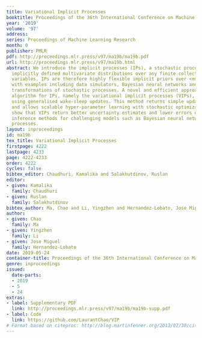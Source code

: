 ```yaml
---
title: Variational Implicit Processes
booktitle: Proceedings of the 36th International Conference on Machine Learning
year: '2019'
volume: '97'
address: 
series: Proceedings of Machine Learning Research
month: 0
publisher: PMLR
pdf: http://proceedings.mlr.press/v97/ma19b/ma19b.pdf
url: http://proceedings.mlr.press/v97/ma19b.html
abstract: We introduce the implicit processes (IPs), a stochastic process that places
  implicitly defined multivariate distributions over any finite collections of random
  variables. IPs are therefore highly flexible implicit priors over <em>functions</em>,
  with examples including data simulators, Bayesian neural networks and non-linear
  transformations of stochastic processes. A novel and efficient approximate inference
  algorithm for IPs, namely the variational implicit processes (VIPs), is derived
  using generalised wake-sleep updates. This method returns simple update equations
  and allows scalable hyper-parameter learning with stochastic optimization. Experiments
  show that VIPs return better uncertainty estimates and lower errors over existing
  inference methods for challenging models such as Bayesian neural networks, and Gaussian
  processes.
layout: inproceedings
id: ma19b
tex_title: Variational Implicit Processes
firstpage: 4222
lastpage: 4233
page: 4222-4233
order: 4222
cycles: false
bibtex_editor: Chaudhuri, Kamalika and Salakhutdinov, Ruslan
editor:
- given: Kamalika
  family: Chaudhuri
- given: Ruslan
  family: Salakhutdinov
bibtex_author: Ma, Chao and Li, Yingzhen and Hernandez-Lobato, Jose Miguel
author:
- given: Chao
  family: Ma
- given: Yingzhen
  family: Li
- given: Jose Miguel
  family: Hernandez-Lobato
date: 2019-05-24
container-title: Proceedings of the 36th International Conference on Machine Learning
genre: inproceedings
issued:
  date-parts:
  - 2019
  - 5
  - 24
extras:
- label: Supplementary PDF
  link: http://proceedings.mlr.press/v97/ma19b/ma19b-supp.pdf
- label: Code
  link: https://github.com/LaurantChao/VIP
# Format based on citeproc: http://blog.martinfenner.org/2013/07/30/citeproc-yaml-for-bibliographies/
---
```


